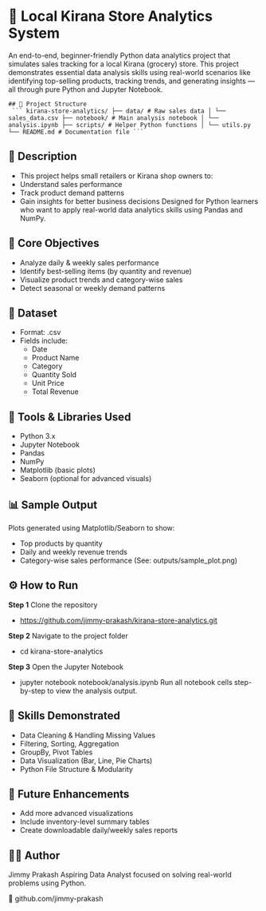# 🛒 Local Kirana Store Analytics System

An end-to-end, beginner-friendly Python data analytics project that simulates sales tracking for a local Kirana (grocery) store.
This project demonstrates essential data analysis skills using real-world scenarios like identifying top-selling products, tracking trends, and generating insights — all through pure Python and Jupyter Notebook.

 <pre><code>## 📁 Project Structure 
 ``` kirana-store-analytics/ ├── data/ # Raw sales data │ └── sales_data.csv ├── notebook/ # Main analysis notebook │ └── analysis.ipynb ├── scripts/ # Helper Python functions │ └── utils.py └── README.md # Documentation file ```</code></pre> 

## 📝 Description
- This project helps small retailers or Kirana shop owners to:
- Understand sales performance
- Track product demand patterns
- Gain insights for better business decisions
Designed for Python learners who want to apply real-world data analytics skills using Pandas and NumPy.

## 🎯 Core Objectives
- Analyze daily & weekly sales performance
- Identify best-selling items (by quantity and revenue)
- Visualize product trends and category-wise sales
- Detect seasonal or weekly demand patterns

## 📁 Dataset
- Format: .csv
- Fields include:
   - Date
   - Product Name
   - Category
   - Quantity Sold
   - Unit Price
   - Total Revenue

## 🧰 Tools & Libraries Used
- Python 3.x
- Jupyter Notebook
- Pandas
- NumPy
- Matplotlib (basic plots)
- Seaborn (optional for advanced visuals)

## 📊 Sample Output
Plots generated using Matplotlib/Seaborn to show:
- Top products by quantity
- Daily and weekly revenue trends
- Category-wise sales performance
(See: outputs/sample_plot.png)

## ⚙️ How to Run
**Step 1** Clone the repository
 - https://github.com/jimmy-prakash/kirana-store-analytics.git

**Step 2** Navigate to the project folder
 - cd kirana-store-analytics

**Step 3** Open the Jupyter Notebook
 - jupyter notebook notebook/analysis.ipynb
Run all notebook cells step-by-step to view the analysis output.

## 🧠 Skills Demonstrated
- Data Cleaning & Handling Missing Values
- Filtering, Sorting, Aggregation
- GroupBy, Pivot Tables
- Data Visualization (Bar, Line, Pie Charts)
- Python File Structure & Modularity

## 🚀 Future Enhancements
- Add more advanced visualizations
- Include inventory-level summary tables
- Create downloadable daily/weekly sales reports

## 🙋‍♂️ Author
Jimmy Prakash
Aspiring Data Analyst focused on solving real-world problems using Python.

🔗 github.com/jimmy-prakash

